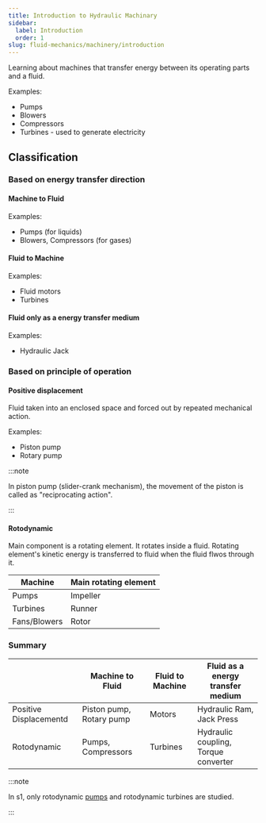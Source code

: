 ```yaml
---
title: Introduction to Hydraulic Machinary
sidebar:
  label: Introduction
  order: 1
slug: fluid-mechanics/machinery/introduction
---
```


Learning about machines that transfer energy between its operating parts and a
fluid.

Examples:

- Pumps
- Blowers
- Compressors
- Turbines - used to generate electricity

## Classification

### Based on energy transfer direction

#### Machine to Fluid

Examples:

- Pumps (for liquids)
- Blowers, Compressors (for gases)

#### Fluid to Machine

Examples:

- Fluid motors
- Turbines

#### Fluid only as a energy transfer medium

Examples:

- Hydraulic Jack

### Based on principle of operation

#### Positive displacement

Fluid taken into an enclosed space and forced out by repeated mechanical action.

Examples:

- Piston pump
- Rotary pump

:::note

In piston pump (slider-crank mechanism), the movement of the piston is called as
"reciprocating action".

:::

#### Rotodynamic

Main component is a rotating element. It rotates inside a fluid. Rotating
element's kinetic energy is transferred to fluid when the fluid flwos through
it.

| Machine      | Main rotating element |
| ------------ | --------------------- |
| Pumps        | Impeller              |
| Turbines     | Runner                |
| Fans/Blowers | Rotor                 |

### Summary

|                        | Machine to Fluid         | Fluid to Machine | Fluid as a energy transfer medium    |
| ---------------------- | ------------------------ | ---------------- | ------------------------------------ |
| Positive Displacementd | Piston pump, Rotary pump | Motors           | Hydraulic Ram, Jack Press            |
| Rotodynamic            | Pumps, Compressors       | Turbines         | Hydraulic coupling, Torque converter |

:::note

In s1, only rotodynamic [pumps](/fluid-mechanics/machinery/pumps) and
rotodynamic turbines are studied.

:::
